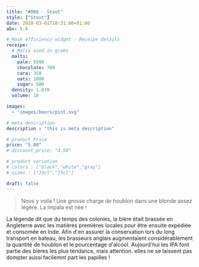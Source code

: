 ```yaml
---
title: "#006 - Stout"
style: ["Stout"]
date: 2020-03-01T10:31:00+01:00
abv: 5.6

# Mash efficiency widget - Receipe details
receipe:
  # Malts used in grams
  malts:
    pale: 5500
    chocolate: 700
    cara: 350
    oats: 1000
    sugar: 500
  density: 1.070
  volume: 18

images:
  - "images/beers/pint.svg"

# meta description
description : "this is meta description"

# product Price
price: "5.00"
# discount_price: "4.50"

# product variation
# colors : ["black","white","gray"]
# sizes : ["33cl","75cl"]

draft: false
---
```


> Nous y voila ! Une grosse charge de houblon dans une blonde assez légère. La Impala est née !

La légende dit que du temps des colonies, la bière était brassée en Angleterre avec les matières premières locales pour être ensuite expédiée et consomée en Inde. Afin d'en assurer la conservation lors du long transport en bateau, les brasseurs anglais augmentaient considérablement la quantité de houblon et le pourcentage d'alcool. Aujourd'hui les IPA font partie des bières les plus tendance, mais attention. elles ne se laissent pas dompter aussi facilemnt part les papilles !
